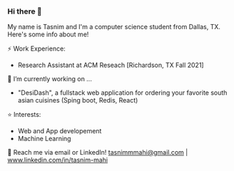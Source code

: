 ### Hi there 👋

My name is Tasnim and I'm a computer science student from Dallas, TX. Here's some info about me!

⚡ Work Experience:
* Research Assistant at ACM Reseach [Richardson, TX Fall 2021]

🔭 I’m currently working on ...
* "DesiDash", a fullstack web application for ordering your favorite south asian cuisines (Sping boot, Redis, React)

⭐️ Interests:
* Web and App developement
* Machine Learning

📨 Reach me via email or LinkedIn! tasnimmmahi@gmail.com | www.linkedin.com/in/tasnim-mahi

<!--
**mahimahithefish/mahimahithefish** is a ✨ _special_ ✨ repository because its `README.md` (this file) appears on your GitHub profile.
Here are some ideas to get you started:
- 👯 I’m looking to collaborate on ...
- 🤔 I’m looking for help with ...
- 💬 Ask me about ...
- 
- 😄 Pronouns: ...
- ⚡ Fun fact: ...
-->
